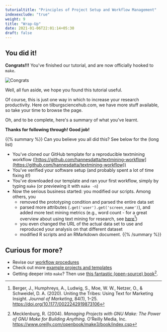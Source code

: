 ```yaml
---
tutorialtitle: "Principles of Project Setup and Workflow Management"
indexexclude: "true"
weight: 9
title: "Wrap-Up"
date: 2021-01-06T22:01:14+05:30
draft: false
---
```


## You did it!

**Congrats!!!** You've finished our tutorial, and are now officially
hooked to `make`.

![Congrats](https://media.giphy.com/media/D0EjguuQzYr9m/giphy.gif)

Well, all fun aside, we hope you found this tutorial useful.

Of course, this is just one way in which to increase your research productivity. Here on tilburgsciencehub.com, we have more stuff available, so take your time to browse the page.

Oh, and to be complete, here's a summary of what you've learnt.

**Thanks for following through! Good job!**

{{% summary %}}
Can you believe you all did this? See below for the (long list)

- You've cloned our GitHub template for a reproducible textmining
workflow ([https://github.com/hannesdatta/textmining-workflow](https://github.com/hannesdatta/textmining-workflow))
- You've verified your software setup (and probably spent a lot of
  time fixing it!)
- You've downloaded our template and ran your first workflow,
simply by typing `make` (or previewing it with `make -n`)
- Now the serious business started: you modified our scripts. Among others, you
    - removed the prototyping condition and parsed the entire data set
    - parsed more attributes (`.get('user').get('screen_name')`), and added more text mining
    metrics (e.g., word count - for a great overview about
      using text mining for research, see [here](https://journals.sagepub.com/doi/abs/10.1177/0022242919873106)[^1])
    - you even changed the URL of the actual data set to use and
    reproduced your analysis on that different dataset
    - modified R scripts and an RMarkdown document.
{{% /summary %}}

## Curious for more?

  - Revise our [workflow procedures](../workflow/)
  - Check out more [example projects and templates](../examples)
  - Getting deeper into `make`? Then use [this fantastic (open-source) book](https://www.oreilly.com/openbook/make3/book/index.csp)[^2].

[^1]:
    Berger, J., Humphreys, A., Ludwig, S., Moe, W. W., Netzer, O., & Schweidel, D. A. (2020). Uniting the Tribes: Using Text for Marketing Insight. *Journal of Marketing*, 84(1), 1–25. https://doi.org/10.1177/0022242919873106
[^2]:
    Mecklenburg, R. (2004). *Managing Projects with GNU Make: The Power of GNU Make for Building Anything.* O'Reilly Media, Inc. https://www.oreilly.com/openbook/make3/book/index.csp

